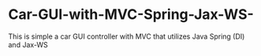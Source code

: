 # Car-GUI-with-MVC-Spring-Jax-WS-
This is simple a car GUI controller with MVC that utilizes Java Spring (DI) and Jax-WS
